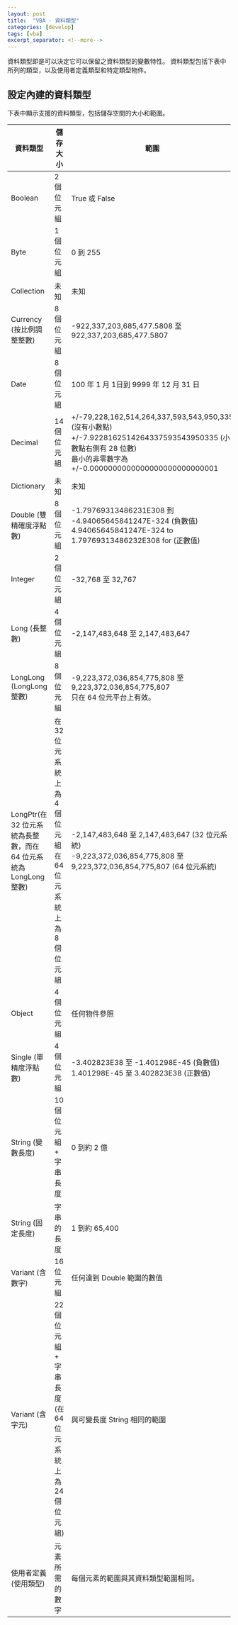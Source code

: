 ```yaml
---
layout: post
title:  "VBA - 資料類型"
categories: [develop]
tags: [vba]
excerpt_separator: <!--more-->
---
```


資料類型即是可以決定它可以保留之資料類型的變數特性。 資料類型包括下表中所列的類型，以及使用者定義類型和特定類型物件。<!--more-->

## 設定內建的資料類型

下表中顯示支援的資料類型，包括儲存空間的大小和範圍。

資料類型	| 儲存大小 |	範圍
---|---|---
Boolean	| 2 個位元組 | True 或 False
Byte | 1 個位元組 | 0 到 255
Collection | 未知 | 未知
Currency (按比例調整整數) | 8 個位元組 | -922,337,203,685,477.5808 至 922,337,203,685,477.5807
Date | 8 個位元組 | 100 年 1 月 1日到 9999 年 12 月 31 日
Decimal | 14 個位元組 | \+/-79,228,162,514,264,337,593,543,950,335 (沒有小數點)<br>\+/-7.9228162514264337593543950335 (小數點右側有 28 位數)<br>最小的非零數字為 \+/-0.0000000000000000000000000001
Dictionary | 未知 | 未知
Double (雙精確度浮點數) | 8 個位元組 | -1.79769313486231E308 到 -4.94065645841247E-324 (負數值)<br>4.94065645841247E-324 to 1.79769313486232E308 for (正數值)
Integer | 2 個位元組 | -32,768 至 32,767
Long (長整數) | 4 個位元組 | -2,147,483,648 至 2,147,483,647
LongLong (LongLong 整數) | 8 個位元組 | -9,223,372,036,854,775,808 至 9,223,372,036,854,775,807<br>只在 64 位元平台上有效。
LongPtr(在 32 位元系統為長整數，而在 64 位元系統為 LongLong 整數) | 在 32 位元系統上為 4 個位元組<br>在 64 位元系統上為 8 個位元組 | -2,147,483,648 至 2,147,483,647 (32 位元系統)<br>-9,223,372,036,854,775,808 至 9,223,372,036,854,775,807 (64 位元系統)
Object | 4 個位元組 | 任何物件參照
Single (單精度浮點數)	 | 4 個位元組 | -3.402823E38 至 -1.401298E-45 (負數值)<br>1.401298E-45 至 3.402823E38 (正數值)
String (變數長度) | 10 個位元組 \+ 字串長度 | 0 到約 2 億
String (固定長度) | 字串的長度 | 1 到約 65,400
Variant (含數字) | 16 位元組 | 任何達到 Double 範圍的數值
Variant (含字元) | 22 個位元組 \+ 字串長度 (在 64 位元系統上為 24 個位元組) | 與可變長度 String 相同的範圍
使用者定義 (使用類型) | 元素所需的數字 | 每個元素的範圍與其資料類型範圍相同。
